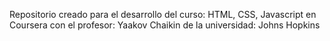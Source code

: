 Repositorio creado para el desarrollo del curso: HTML, CSS, Javascript en Coursera con el profesor: Yaakov Chaikin de la universidad: Johns Hopkins
